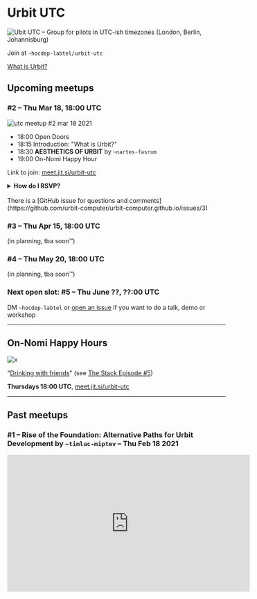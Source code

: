 # Urbit UTC

![Ubit UTC – Group for pilots in UTC-ish timezones (London, Berlin, Johannisburg)](https://user-images.githubusercontent.com/170145/108239946-aaae4b80-714a-11eb-8e16-f27bed5395ab.png)

Join at `~hocdep-labtel/urbit-utc`

[What is Urbit?](https://urbit.org/faq/)

## Upcoming meetups


### #2 – Thu Mar 18, 18:00 UTC

![utc meetup #2 mar 18 2021](https://user-images.githubusercontent.com/170145/107910588-07e3aa80-6f5b-11eb-8f95-b06379f537c5.png)

- 18:00 Open Doors
- 18:15 Introduction: "What is Urbit?"
- 18:30 **AESTHETICS OF URBIT** by `~nartes-fasrum`
- 19:00 On-Nomi Happy Hour

Link to join: [meet.jit.si/urbit-utc](https://meet.jit.si/urbit-utc)

<details><summary>
<b>How do I RSVP?</b>
</summary>
<br>
Showing up is the new RSVP. Here is some stuff to copypaste into a reminder or calendar entry:
<br><br>
Urbit UTC Meetup
<br><br>
Thu Mar 18, 18:00 UTC
<br><br>
<a href="https://meet.jit.si/urbit-utc">meet.jit.si/urbit-utc</a>
<br><br>
<a href="http://www.urbit.computer/utc/">urbit.computer/utc/</a>
</details>

<br>
There is a [GitHub issue for questions and comments](https://github.com/urbit-computer/urbit-computer.github.io/issues/3)


### #3 – Thu Apr 15, 18:00 UTC

(in planning, tba soon™)

### #4 – Thu May 20, 18:00 UTC

(in planning, tba soon™)

### Next open slot: #5 – Thu June ??, ??:00 UTC

DM `~hocdep-labtel` or [open an issue](https://github.com/urbit-computer/urbit-computer.github.io/issues/new) if you want to do a talk, demo or workshop


---




## On-Nomi Happy Hours

![x](https://user-images.githubusercontent.com/170145/109058630-8373f300-76e3-11eb-9747-649e66ebca9f.png)


"[Drinking with friends](https://www.standard.co.uk/lifestyle/onnomi-new-japanese-drink-trend-is-basically-digital-happy-hour-a4391171.html)" (see [The Stack Episode #5](https://thestack.link/episode-5-buy-urbitcoin-with-christian-langalis/))

**Thursdays 18:00 UTC**, [meet.jit.si/urbit-utc](https://meet.jit.si/urbit-utc)


---

## Past meetups


### #1 – **Rise of the Foundation: Alternative Paths for Urbit Development** by `~timluc-miptev` – Thu Feb 18 2021

<iframe width="560" height="315" src="https://www.youtube.com/embed/b7-Q_KwxFb8" frameborder="0" allow="accelerometer; autoplay; clipboard-write; encrypted-media; gyroscope; picture-in-picture" allowfullscreen></iframe>




<style>
  
.markdown-body h1:first-of-type {
  display: none;
}
  
<style>

